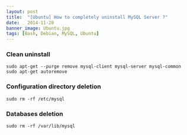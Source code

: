 ```yaml
---
layout: post
title:  "[Ubuntu] How to completely uninstall MySQL Server ?"
date:   2014-11-28
banner_image: Ubuntu.jpg
tags: [Bash, Debian, MySQL, Ubuntu]
---
```


### Clean uninstall

    sudo apt-get --purge remove mysql-client mysql-server mysql-common
    sudo apt-get autoremove

### Configuration directory deletion

    sudo rm -rf /etc/mysql

### Databases deletion

    sudo rm -rf /var/lib/mysql
